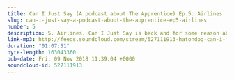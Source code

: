 ```yaml
---
title: Can I Just Say (A podcast about The Apprentice) Ep.5: Airlines
slug: can-i-just-say-a-podcast-about-the-apprentice-ep5-airlines
number: 5
description: 5. Airlines. Can I Just Say is back and for some reason absolutely full of references to Stanley Kubrick. Join Stu and Gemma for more grubby behind the scenes info on Alan’s open mic career, Kurran’s future in the Disney universe and plans for a forthcoming roast-based Christmas episode of Can I Just Say.<br /><br />Contact us if you want to be our intern at @stuartmcp and @gemmaflynn, we can offer as payment a university-level reference AND more info on CBBC’s Raven.
link-mp3: http://feeds.soundcloud.com/stream/527111913-hatondog-can-i-just-say-a-podcast-about-the-apprentice-ep5-airlines.mp3
duration: "01:07:51"
byte-length: 163043360
pub-date: Fri, 09 Nov 2018 11:39:04 +0000
soundcloud-id: 527111913
---
```

